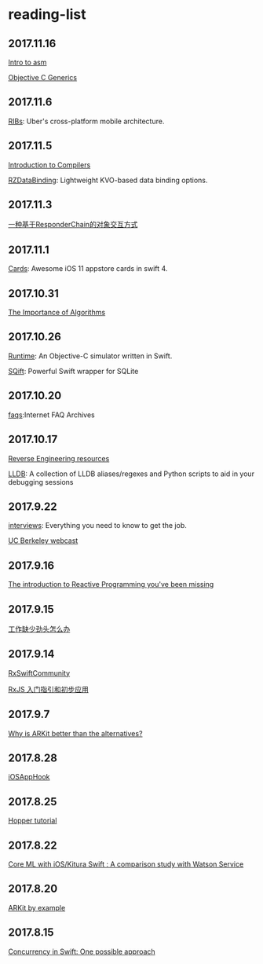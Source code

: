 # reading-list

## 2017.11.16
[Intro to asm](https://github.com/vedantk/intro-to-asm)

[Objective C Generics](http://drekka.ghost.io/objective-c-generics/)

## 2017.11.6
[RIBs](https://github.com/uber/RIBs): Uber's cross-platform mobile architecture.

## 2017.11.5
[Introduction to Compilers](https://github.com/ahoppen/introduction-to-compilers)

[RZDataBinding](https://github.com/Raizlabs/RZDataBinding): Lightweight KVO-based data binding options.


## 2017.11.3
[一种基于ResponderChain的对象交互方式](https://casatwy.com/responder_chain_communication.html)

## 2017.11.1
[Cards](https://github.com/PaoloCuscela/Cards): Awesome iOS 11 appstore cards in swift 4.


## 2017.10.31
[The Importance of Algorithms](https://www.topcoder.com/community/data-science/data-science-tutorials/the-importance-of-algorithms/)

## 2017.10.26
[Runtime](https://github.com/NSExceptional/Runtime): An Objective-C simulator written in Swift.

[SQift](https://github.com/Nike-Inc/SQift): Powerful Swift wrapper for SQLite

## 2017.10.20
[faqs](http://www.faqs.org/faqs/):Internet FAQ Archives

## 2017.10.17
[Reverse Engineering resources](https://github.com/wtsxDev/reverse-engineering)

[LLDB](https://github.com/DerekSelander/LLDB): A collection of LLDB aliases/regexes and Python scripts to aid in your debugging sessions


## 2017.9.22
[interviews](https://github.com/kdn251/interviews): Everything you need to know to get the job.

[UC Berkeley webcast](https://archive.org/details/ucberkeley-webcast)

## 2017.9.16

[The introduction to Reactive Programming you've been missing](https://gist.github.com/staltz/868e7e9bc2a7b8c1f754)

## 2017.9.15
[工作缺少劲头怎么办
](http://limboy.me/essay/2017/08/31/work-exhaust.html)

## 2017.9.14
[RxSwiftCommunity](https://github.com/RxSwiftCommunity)

[RxJS 入门指引和初步应用](https://zhuanlan.zhihu.com/p/25383159)

## 2017.9.7
[Why is ARKit better than the alternatives?
](https://medium.com/super-ventures-blog/why-is-arkit-better-than-the-alternatives-af8871889d6a)


## 2017.8.28
[iOSAppHook](https://github.com/Urinx/iOSAppHook)


## 2017.8.25
[Hopper tutorial](https://www.hopperapp.com/tutorial.html)

## 2017.8.22
[Core ML with iOS/Kitura Swift : A comparison study with Watson Service](https://developer.ibm.com/swift/2017/08/17/core-ml-kitura-swift%E2%80%A8-comparison-with-watson/?utm_campaign=This%2BWeek%2Bin%2BSwift)

## 2017.8.20
[ARKit by example](https://blog.markdaws.net/arkit-by-example-part-2-plane-detection-visualization-10f05876d53)


## 2017.8.15
[Concurrency in Swift: One possible approach](https://gist.github.com/lattner/31ed37682ef1576b16bca1432ea9f782)













